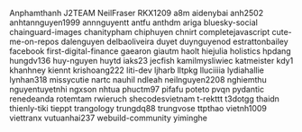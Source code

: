 Anphamthanh
J2TEAM
NeilFraser
RKX1209
a8m
aidenybai
anh2502
anhtannguyen1999
annnguyentt
antfu
anthdm
ariga
bluesky-social
chainguard-images
chanitypham
chiphuyen
chnirt
completejavascript
cute-me-on-repos
dalenguyen
delbaoliveira
duyet
duynguyenod
estrattonbailey
facebook
first-digital-finance
gaearon
giautm
haolt
hiejulia
holistics
hpdang
hungdv136
huy-nguyen
huytd
iaks23
jecfish
kamilmysliwiec
katmeister
kdy1
khanhney
kiennt
krishoang222
liti-dev
ljharb
lltpkg
lluciiiia
lydiahallie
lynhan318
missycutie
nartc
nauhil
ndleah
neilnguyen2208
nghiemthu
nguyentuyetnhi
ngxson
nhtua
phuctm97
pifafu
poteto
pvqn
pydantic
renedeanda
rotemtam
rwieruch
shecodesvietnam
t-rekttt
t3dotgg
thaidn
thienly-tiki
tieppt
trangology
trungdq88
trungvose
ttpthao
vietnh1009
viettranx
vutuanhai237
webuild-community
yiminghe
